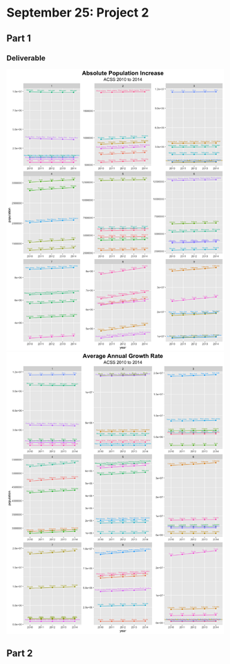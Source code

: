 # September 25: Project 2
## Part 1
### Deliverable
![](abspopinc.png)
![](avggrowth.png)
## Part 2
